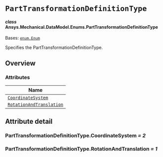 # `PartTransformationDefinitionType`

<a id="ansys.mechanical.stubs.v241.Ansys.Mechanical.DataModel.Enums.PartTransformationDefinitionType"></a>

#### *class* Ansys.Mechanical.DataModel.Enums.PartTransformationDefinitionType

Bases: [`enum.Enum`](https://docs.python.org/3/library/enum.html#enum.Enum)

Specifies the PartTransformationDefinitionType.

<!-- !! processed by numpydoc !! -->

<a id="overview"></a>

## Overview

### Attributes

| Name |
| -------------------------------------------------------------------------------------- |
| [`CoordinateSystem`](#PartTransformationDefinitionType.CoordinateSystem) |
| [`RotationAndTranslation`](#PartTransformationDefinitionType.RotationAndTranslation) |

<a id="attribute-detail"></a>

## Attribute detail

<a id="PartTransformationDefinitionType.CoordinateSystem"></a>

### PartTransformationDefinitionType.CoordinateSystem *= 2*

<a id="PartTransformationDefinitionType.RotationAndTranslation"></a>

### PartTransformationDefinitionType.RotationAndTranslation *= 1*


